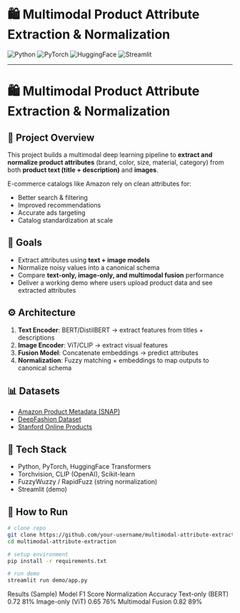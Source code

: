 # 🛍️ Multimodal Product Attribute Extraction & Normalization

![Python](https://img.shields.io/badge/Python-3.9%2B-blue)
![PyTorch](https://img.shields.io/badge/PyTorch-red)
![HuggingFace](https://img.shields.io/badge/Transformers-yellow)
![Streamlit](https://img.shields.io/badge/Streamlit-green)


---
# 🛍️ Multimodal Product Attribute Extraction & Normalization

## 📌 Project Overview
This project builds a multimodal deep learning pipeline to **extract and normalize product attributes** (brand, color, size, material, category) from both **product text (title + description)** and **images**.

E-commerce catalogs like Amazon rely on clean attributes for:
- Better search & filtering
- Improved recommendations
- Accurate ads targeting
- Catalog standardization at scale

## 🎯 Goals
- Extract attributes using **text + image models**
- Normalize noisy values into a canonical schema
- Compare **text-only, image-only, and multimodal fusion** performance
- Deliver a working demo where users upload product data and see extracted attributes

## ⚙️ Architecture
1. **Text Encoder**: BERT/DistilBERT → extract features from titles + descriptions
2. **Image Encoder**: ViT/CLIP → extract visual features
3. **Fusion Model**: Concatenate embeddings → predict attributes
4. **Normalization**: Fuzzy matching + embeddings to map outputs to canonical schema

## 📊 Datasets
- [Amazon Product Metadata (SNAP)](https://snap.stanford.edu/data/)
- [DeepFashion Dataset](http://mmlab.ie.cuhk.edu.hk/projects/DeepFashion.html)
- [Stanford Online Products](http://cvgl.stanford.edu/projects/lifted_struct/)

## 🔧 Tech Stack
- Python, PyTorch, HuggingFace Transformers
- Torchvision, CLIP (OpenAI), Scikit-learn
- FuzzyWuzzy / RapidFuzz (string normalization)
- Streamlit (demo)

## 🚀 How to Run
```bash
# clone repo
git clone https://github.com/your-username/multimodal-attribute-extraction.git
cd multimodal-attribute-extraction

# setup environment
pip install -r requirements.txt

# run demo
streamlit run demo/app.py

```

Results (Sample)
Model	F1 Score	Normalization Accuracy
Text-only (BERT)	0.72	81%
Image-only (ViT)	0.65	76%
Multimodal Fusion	0.82	89%
